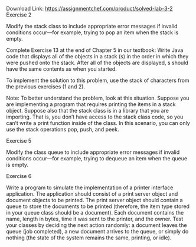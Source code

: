 Download Link: https://assignmentchef.com/product/solved-lab-3-2
<br>
Exercise 2

Modify the stack class to include appropriate error messages if invalid conditions occur—for example, trying to pop an item when the stack is empty.

Complete Exercise 13 at the end of Chapter 5 in our textbook: Write Java code that displays all of the objects in a stack (s) in the order in which they were pushed onto the stack. After all of the objects are displayed, s should have the same contents as when you started.

To implement the solution to this problem, use the stack of characters from the previous exercises (1 and 2).

Note: To better understand the problem, look at this situation. Suppose you are implementing a program that requires printing the items in a stack object. Suppose also that the stack class is in a library that you are importing. That is, you don’t have access to the stack class code, so you can’t write a print function inside of the class. In this scenario, you can only use the stack operations pop, push, and peek.

Exercise 5

Modify the class queue to include appropriate error messages if invalid conditions occur—for example, trying to dequeue an item when the queue is empty.

Exercise 6

Write a program to simulate the implementation of a printer interface application. The application should consist of a print server object and document objects to be printed. The print server object should contain a queue to store the documents to be printed (therefore, the item type stored in your queue class should be a document). Each document contains the name, length in bytes, time it was sent to the printer, and the owner. Test your classes by deciding the next action randomly: a document leaves the queue (job completed), a new document arrives to the queue, or simply do nothing (the state of the system remains the same, printing, or idle).